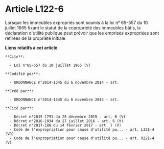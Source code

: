 # Article L122-6

Lorsque les immeubles expropriés sont soumis à la loi n° 65-557 du 10 juillet 1965 fixant le statut de la copropriété des
immeubles bâtis, la déclaration d'utilité publique peut prévoir que les emprises expropriées sont retirées de la propriété
initiale.

**Liens relatifs à cet article**

	**Cite**:

	  - Loi n°65-557 du 10 juillet 1965 (V)

	**Codifié par**:

	  - ORDONNANCE n°2014-1345 du 6 novembre 2014 - art.

	**Créé par**:

	  - ORDONNANCE n°2014-1345 du 6 novembre 2014 - art.

	**Cité par**:

	  - Décret n°2015-1791 du 28 décembre 2015 - art. 6 (V)
	  - Décret n°2016-1034 du 27 juillet 2016 - art. 6 (V)
	  - Décret n°2017-186 du 14 février 2017 - art. 7 (V)
	  - Code de l'expropriation pour cause d'utilité pu... - art. L321-4 (VD)
	  - Code de l'expropriation pour cause d'utilité pu... - art. R221-4 (V)
